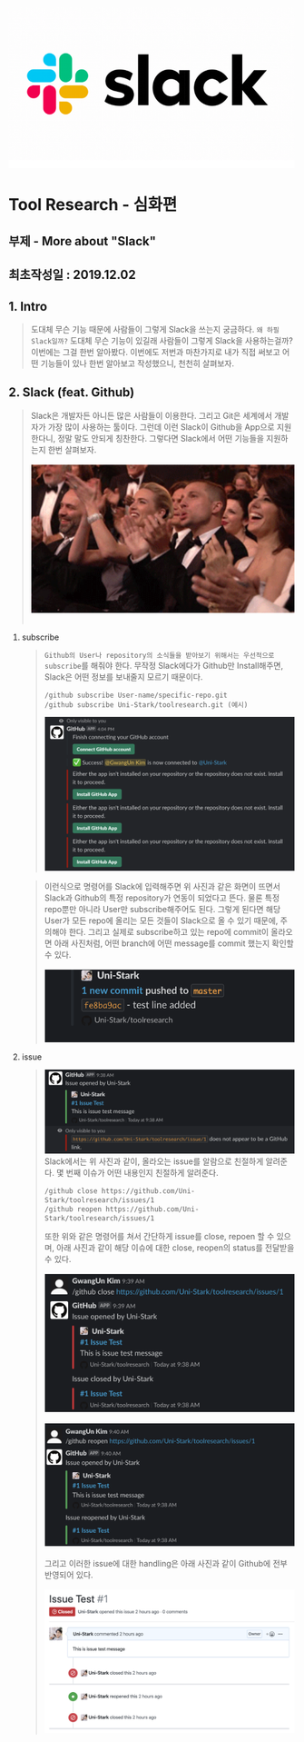 <img src="./markdown/img/slack_logo.png"/>

# Tool Research - 심화편
## 부제 - More about "Slack"

## 최초작성일 : 2019.12.02


<h2>1. Intro </h2>

>도대체 무슨 기능 때문에 사람들이 그렇게 Slack을 쓰는지 궁금하다. `왜 하필 Slack일까?` 도대체 무슨 기능이 있길래 사람들이 그렇게 Slack을 사용하는걸까? 이번에는 그걸 한번 알아봤다. 이번에도 저번과 마찬가지로 내가 직접 써보고 어떤 기능들이 있나 한번 알아보고 작성했으니, 천천히 살펴보자.

<h2>2. Slack (feat. Github)</h2>

> Slack은 개발자든 아니든 많은 사람들이 이용한다. 그리고 Git은 세계에서 개발자가 가장 많이 사용하는 툴이다. 그런데 이런 Slack이 Github을 App으로 지원한다니, 정말 말도 안되게 칭찬한다. 그렇다면 Slack에서 어떤 기능들을 지원하는지 한번 살펴보자.
</br></br>
> <img src="./markdown/img/github_clap.gif" width="550"/></br></br>


1. subscribe
	>`Github의 User나 repository의 소식들을 받아보기 위해서는 우선적으로 subscribe`를 해줘야 한다. 무작정 Slack에다가 Github만 Install해주면, Slack은 어떤 정보를 보내줄지 모르기 때문이다.
	>~~~
	>/github subscribe User-name/specific-repo.git
	>/github subscribe Uni-Stark/toolresearch.git (예시)
	>~~~
	><img src="./markdown/img/github_subscribe.png"/>

	>이런식으로 명령어를 Slack에 입력해주면 위 사진과 같은 화면이 뜨면서 Slack과 Github의 특정 repository가 연동이 되었다고 뜬다. 물론 특정 repo뿐만 아니라 User만 subscribe해주어도 된다. 그렇게 된다면 해당 User가 모든 repo에 올리는 모든 것들이 Slack으로 올 수 있기 때문에, 주의해야 한다. 그리고 실제로 subscribe하고 있는 repo에 commit이 올라오면 아래 사진처럼, 어떤 branch에 어떤 message를 commit 했는지 확인할 수 있다.</br></br>
	><img src="./markdown/img/github_commit.png"/>
	></br>

2. issue
 	><img src="./markdown/img/github_issue_open.png"/></br>
	>Slack에서는 위 사진과 같이, 올라오는 issue를 알람으로 친절하게 알려준다. 몇 번째 이슈가 어떤 내용인지 친절하게 알려준다.
	>~~~
	>/github close https://github.com/Uni-Stark/toolresearch/issues/1
	>/github reopen https://github.com/Uni-Stark/toolresearch/issues/1
	>~~~
	>또한 위와 같은 명령어를 쳐서 간단하게 issue를 close, repoen 할 수 있으며, 아래 사진과 같이 해당 이슈에 대한 close, reopen의 status를 전달받을 수 있다.</br></br>
	><img src="./markdown/img/github_issue_close.png"/></br></br>
	><img src="./markdown/img/github_issue_reopen.png"/></br></br>
	>그리고 이러한 issue에 대한 handling은 아래 사진과 같이 Github에 전부 반영되어 있다.</br></br>
	><img src="./markdown/img/github_issue_status.png"/>